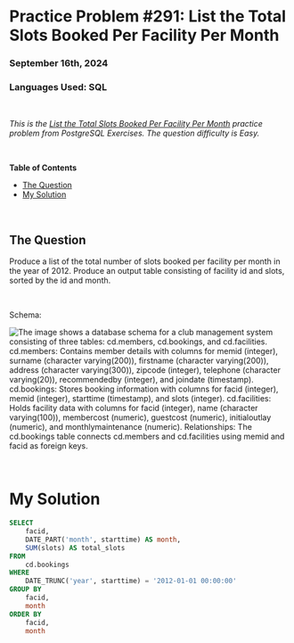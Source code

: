 # **Practice Problem #291: List the Total Slots Booked Per Facility Per Month**
### September 16th, 2024
### Languages Used: SQL

<br>

*This is the [List the Total Slots Booked Per Facility Per Month](https://pgexercises.com/questions/aggregates/fachoursbymonth2.html) practice problem from PostgreSQL Exercises. The question difficulty is Easy.*

<br>

**Table of Contents**

-   [The Question](#the-question)
-   [My Solution](#my-solution)
  
<br>

## The Question

Produce a list of the total number of slots booked per facility per month in the year of 2012. Produce an output table consisting of facility id and slots, sorted by the id and month.

<br>

Schema:

![The image shows a database schema for a club management system consisting of three tables: cd.members, cd.bookings, and cd.facilities. cd.members: Contains member details with columns for memid (integer), surname (character varying(200)), firstname (character varying(200)), address (character varying(300)), zipcode (integer), telephone (character varying(20)), recommendedby (integer), and joindate (timestamp). cd.bookings: Stores booking information with columns for facid (integer), memid (integer), starttime (timestamp), and slots (integer). cd.facilities: Holds facility data with columns for facid (integer), name (character varying(100)), membercost (numeric), guestcost (numeric), initialoutlay (numeric), and monthlymaintenance (numeric). Relationships: The cd.bookings table connects cd.members and cd.facilities using memid and facid as foreign keys.](https://github.com/LexiPugh/practice-problems/blob/main/figs/pg_schema.png)

<br>

# My Solution

``` SQL
SELECT
	facid,
	DATE_PART('month', starttime) AS month,
	SUM(slots) AS total_slots
FROM
	cd.bookings
WHERE
	DATE_TRUNC('year', starttime) = '2012-01-01 00:00:00'
GROUP BY
	facid,
	month
ORDER BY
	facid,
	month
```
